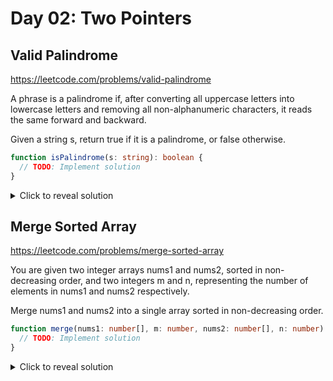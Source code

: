 # Day 02: Two Pointers

## Valid Palindrome

https://leetcode.com/problems/valid-palindrome

A phrase is a palindrome if, after converting all uppercase letters into lowercase letters and removing all non-alphanumeric characters, it reads the same forward and backward.

Given a string s, return true if it is a palindrome, or false otherwise.

```ts
function isPalindrome(s: string): boolean {
  // TODO: Implement solution
}
```

<details> <summary>Click to reveal solution</summary>

**Approach**: Two Pointers  
**Pattern**: Preprocess input, then compare from both ends moving inward.

**Step-by-step explanation**:

1. First, preprocess the string: convert to lowercase and remove all non-alphanumeric characters
2. Set up two pointers: left at the beginning, right at the end of the cleaned string
3. Compare characters at both pointers
4. If they don't match, it's not a palindrome - return false
5. If they match, move both pointers toward the center (left++, right--)
6. Continue until pointers meet or cross
7. If we successfully compare all pairs, it's a palindrome - return true
8. Time: O(n), Space: O(n) for the cleaned string

```ts
function isPalindrome(s: string): boolean {
  // Convert to lowercase and keep only alphanumeric characters
  const cleaned = s.toLowerCase().replace(/[^a-z0-9]/g, "");

  let left = 0;
  let right = cleaned.length - 1;

  while (left < right) {
    if (cleaned[left] !== cleaned[right]) {
      return false;
    }
    left++;
    right--;
  }

  return true;
}
```

</details>

## Merge Sorted Array

https://leetcode.com/problems/merge-sorted-array

You are given two integer arrays nums1 and nums2, sorted in non-decreasing order, and two integers m and n, representing the number of elements in nums1 and nums2 respectively.

Merge nums1 and nums2 into a single array sorted in non-decreasing order.

```ts
function merge(nums1: number[], m: number, nums2: number[], n: number): void {
  // TODO: Implement solution
}
```

<details> <summary>Click to reveal solution</summary>

**Approach**: Three Pointers (Reverse Merge)  
**Pattern**: Merge from end to avoid overwriting, leveraging extra space in nums1.

**Step-by-step explanation**:

1. Key insight: nums1 has extra space at the end, so we merge backwards to avoid overwriting
2. Set up three pointers: i (last element of nums1), j (last element of nums2), k (last position in nums1)
3. Compare nums1[i] and nums2[j], place the larger one at nums1[k]
4. Move the pointer of the array we took from, and move k backwards
5. Continue until we've processed all elements from both arrays
6. Handle remaining elements: if nums2 has leftover elements, copy them over
7. If nums1 has leftover elements, they're already in the right place
8. Time: O(m+n), Space: O(1) - true in-place merge

```ts
function merge(nums1: number[], m: number, nums2: number[], n: number): void {
  let i = m - 1;
  let j = n - 1;
  let k = m + n - 1;

  // Merge from the end to avoid overwriting elements
  while (i >= 0 && j >= 0) {
    if (nums1[i] > nums2[j]) {
      nums1[k] = nums1[i];
      i--;
    } else {
      nums1[k] = nums2[j];
      j--;
    }
    k--;
  }

  // Copy remaining elements from nums2
  while (j >= 0) {
    nums1[k] = nums2[j];
    j--;
    k--;
  }
}
```

</details>
